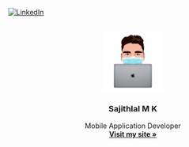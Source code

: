 
<p align="center">
  
[![LinkedIn][linkedin-shield]][linkedin-url]
  
</p>    
<!-- PROJECT LOGO -->
<br />
<div align="center">
  <a href="https://github.com/othneildrew/Best-README-Template">
    <img src="img/my_logo.png" alt="Logo" width="120" height="120">
  </a>

  <h3 align="center">Sajithlal M K</h3>

  <p align="center">
    Mobile Application Developer
    <br />
    <a href="https://sajithlal.dev"><strong>Visit my site »</strong></a>
  </p>
</div>

[linkedin-shield]: https://img.shields.io/badge/-LinkedIn-black.svg?style=for-the-badge&logo=linkedin&colorB=555
[linkedin-url]: https://www.linkedin.com/in/sajithlal-m-k-882ba1139/


